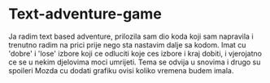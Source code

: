 # Text-adventure-game
Ja radim text based adventure, prilozila sam dio koda koji sam napravila i trenutno radim na prici prije nego sta nastavim dalje sa kodom.
Imat cu 'dobre' i 'lose' izbore koji ce odluciti koje ces izbore i kraj dobiti, i vjerojatno ce se u nekim djelovima moci umrijeti.
Tema se odvija u snovima i drugo su spoileri
Mozda cu dodati grafiku ovisi koliko vremena budem imala.
